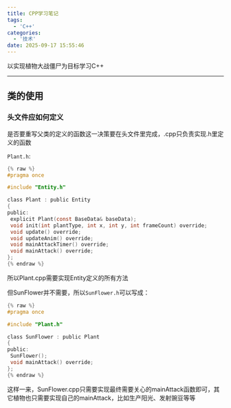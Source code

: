 ```yaml
---
title: CPP学习笔记
tags:
  - 'C++'
categories:
  - '技术'
date: 2025-09-17 15:55:46
---
```


以实现植物大战僵尸为目标学习C++

---

## 类的使用

### 头文件应如何定义

是否要重写父类的定义的函数这一决策要在头文件里完成，.cpp只负责实现.h里定义的函数

`Plant.h`:

```c
{% raw %}
#pragma once

#include "Entity.h"

class Plant : public Entity
{
public:
 explicit Plant(const BaseData& baseData);
 void init(int plantType, int x, int y, int frameCount) override;
 void update() override;
 void updateAnim() override;
 void mainAttackTimer() override;
 void mainAttack() override;
};
{% endraw %}
```

所以Plant.cpp需要实现Entity定义的所有方法

但SunFlower并不需要，所以`SunFlower.h`可以写成：

```c
{% raw %}
#pragma once

#include "Plant.h"

class SunFlower : public Plant
{
public:
 SunFlower();
 void mainAttack() override;
};
{% endraw %}
```

这样一来，SunFlower.cpp只需要实现最终需要关心的mainAttack函数即可，其它植物也只需要实现自己的mainAttack，比如生产阳光、发射豌豆等等
